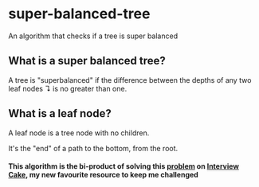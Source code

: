 # super-balanced-tree
An algorithm that checks if a tree is super balanced

## What is a super balanced tree?
A tree is "superbalanced" if the difference between the depths of any two leaf nodes ↴ is no greater than one.

## What is a leaf node?

A leaf node is a tree node with no children.

It's the "end" of a path to the bottom, from the root.

#### This algorithm is the bi-product of solving this [problem](https://www.interviewcake.com/question/ruby/balanced-binary-tree?course=fc1&section=trees-graphs) on [Interview Cake](https://www.interviewcake.com/), my new favourite resource to keep me challenged
